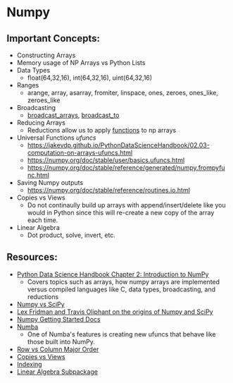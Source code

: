 # Numpy

## Important Concepts:
- Constructing Arrays
- Memory usage of NP Arrays vs Python Lists
- Data Types
    - float(64,32,16), int(64,32,16), uint(64,32,16)
- Ranges
    - arange, array, asarray, fromiter, linspace, ones, zeroes, ones_like, zeroes_like
- Broadcasting
    - [broadcast_arrays](https://numpy.org/doc/stable/reference/generated/numpy.broadcast_arrays.html), [broadcast_to](https://numpy.org/doc/stable/reference/generated/numpy.broadcast_to.html)
- Reducing Arrays
    - Reductions allow us to apply [functions](https://numpy.org/doc/stable/reference/routines.statistics.html) to np arrays
- Universal Functions *ufuncs*
    - https://jakevdp.github.io/PythonDataScienceHandbook/02.03-computation-on-arrays-ufuncs.html
    - https://numpy.org/doc/stable/user/basics.ufuncs.html
    - https://numpy.org/doc/stable/reference/generated/numpy.frompyfunc.html
- Saving Numpy outputs
    - https://numpy.org/doc/stable/reference/routines.io.html
- Copies vs Views
    - Do not continaully build up arrays with append/insert/delete like you would in Python since this will re-create a new copy of the array each time.
- Linear Algebra
    - Dot product, solve, invert, etc.

## Resources:
- [Python Data Science Handbook Chapter 2: Introduction to NumPy](https://jakevdp.github.io/PythonDataScienceHandbook/02.00-introduction-to-numpy.html)
    - Covers topics such as arrays, how numpy arrays are implemented versus compiled languages like C, data types, broadcasting, and reductions
- [Numpy vs SciPy](https://www.youtube.com/watch?v=l3s-_8uTBVA)
- [Lex Fridman and Travis Oliphant on the origins of Numpy and SciPy]()
- [Numpy Getting Started Docs](https://numpy.org/doc/stable/user/index.html)
- [Numba](https://numba.pydata.org/)
    - One of Numba's features is creating new ufuncs that behave like those built into NumPy.
- [Row vs Column Major Order](https://www.youtube.com/watch?v=b5lYGvcBjy4)
- [Copies vs Views](https://numpy.org/doc/stable/user/basics.copies.html)
- [Indexing](https://numpy.org/doc/stable/user/basics.indexing.html)
- [Linear Algebra Subpackage](https://numpy.org/doc/stable/reference/routines.linalg.html)

